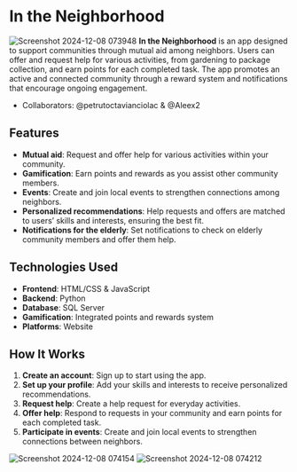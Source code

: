 # In the Neighborhood
![Screenshot 2024-12-08 073948](https://github.com/user-attachments/assets/f196f769-bb01-44f3-b776-20a55c9d0350)
**In the Neighborhood** is an app designed to support communities through mutual aid among neighbors. Users can offer and request help for various activities, from gardening to package collection, and earn points for each completed task. The app promotes an active and connected community through a reward system and notifications that encourage ongoing engagement.
- Collaborators: @petrutoctavianciolac & @Aleex2
## Features

- **Mutual aid**: Request and offer help for various activities within your community.
- **Gamification**: Earn points and rewards as you assist other community members.
- **Events**: Create and join local events to strengthen connections among neighbors.
- **Personalized recommendations**: Help requests and offers are matched to users’ skills and interests, ensuring the best fit.
- **Notifications for the elderly**: Set notifications to check on elderly community members and offer them help.

## Technologies Used

- **Frontend**: HTML/CSS & JavaScript
- **Backend**: Python
- **Database**: SQL Server
- **Gamification**: Integrated points and rewards system
- **Platforms**: Website

## How It Works

1. **Create an account**: Sign up to start using the app.
2. **Set up your profile**: Add your skills and interests to receive personalized recommendations.
3. **Request help**: Create a help request for everyday activities.
4. **Offer help**: Respond to requests in your community and earn points for each completed task.
5. **Participate in events**: Create and join local events to strengthen connections between neighbors.

![Screenshot 2024-12-08 074154](https://github.com/user-attachments/assets/fc3b1c25-fbb8-459e-aaad-8016f21e3de4)
![Screenshot 2024-12-08 074212](https://github.com/user-attachments/assets/f7eb9fe3-6262-4706-9717-c1f70d2c766b)
